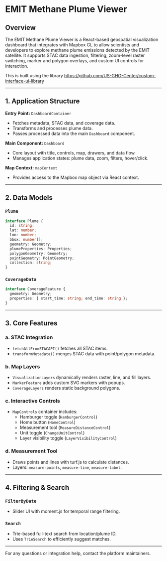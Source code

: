 # EMIT Methane Plume Viewer

## Overview
The EMIT Methane Plume Viewer is a React-based geospatial visualization dashboard that integrates with Mapbox GL to allow scientists and developers to explore methane plume emissions detected by the EMIT satellite. It supports STAC data ingestion, filtering, zoom-level raster switching, marker and polygon overlays, and custom UI controls for interaction.

This is built using the library https://github.com/US-GHG-Center/custom-interface-ui-library

---

## 1. Application Structure

**Entry Point:** `DashboardContainer`
- Fetches metadata, STAC data, and coverage data.
- Transforms and processes plume data.
- Passes processed data into the main `Dashboard` component.

**Main Component:** `Dashboard`
- Core layout with title, controls, map, drawers, and data flow.
- Manages application states: plume data, zoom, filters, hover/click.

**Map Context:** `mapContext`
- Provides access to the Mapbox map object via React context.

---

## 2. Data Models

### `Plume`
```ts
interface Plume {
  id: string;
  lat: number;
  lon: number;
  bbox: number[];
  geometry: Geometry;
  plumeProperties: Properties;
  polygonGeometry: Geometry;
  pointGeometry: PointGeometry;
  collection: string;
}
```

### `CoverageData`
```ts
interface CoverageFeature {
  geometry: Geometry;
  properties: { start_time: string; end_time: string };
}
```

---

## 3. Core Features

### a. **STAC Integration**
- `fetchAllFromSTACAPI()` fetches all STAC items.
- `transformMetadata()` merges STAC data with point/polygon metadata.

### b. **Map Layers**
- `VisualizationLayers` dynamically renders raster, line, and fill layers.
- `MarkerFeature` adds custom SVG markers with popups.
- `CoverageLayers` renders static background polygons.

### c. **Interactive Controls**
- `MapControls` container includes:
  - Hamburger toggle (`HamburgerControl`)
  - Home button (`HomeControl`)
  - Measurement tool (`MeasureDistanceControl`)
  - Unit toggle (`ChangeUnitControl`)
  - Layer visibility toggle (`LayerVisibilityControl`)

### d. **Measurement Tool**
- Draws points and lines with turf.js to calculate distances.
- Layers: `measure-points`, `measure-line`, `measure-label`.

---

## 4. Filtering & Search

### `FilterByDate`
- Slider UI with moment.js for temporal range filtering.

### `Search`
- Trie-based full-text search from location/plume ID.
- Uses `TrieSearch` to efficiently suggest matches.

---



For any questions or integration help, contact the platform maintainers.

